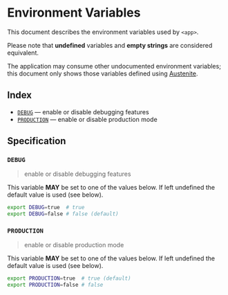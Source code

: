 # Environment Variables

This document describes the environment variables used by `<app>`.

Please note that **undefined** variables and **empty strings** are considered
equivalent.

The application may consume other undocumented environment variables; this
document only shows those variables defined using [Austenite].

[austenite]: https://github.com/ezzatron/austenite

## Index

- [`DEBUG`](#DEBUG) — enable or disable debugging features
- [`PRODUCTION`](#PRODUCTION) — enable or disable production mode

## Specification

### `DEBUG`

> enable or disable debugging features

This variable **MAY** be set to one of the values below.
If left undefined the default value is used (see below).

```sh
export DEBUG=true  # true
export DEBUG=false # false (default)
```

### `PRODUCTION`

> enable or disable production mode

This variable **MAY** be set to one of the values below.
If left undefined the default value is used (see below).

```sh
export PRODUCTION=true  # true (default)
export PRODUCTION=false # false
```
